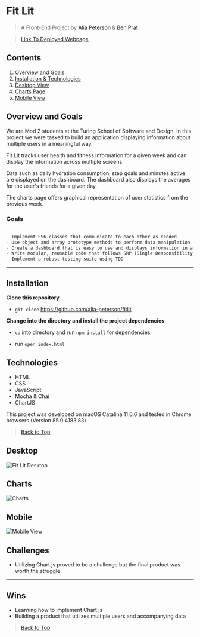 

#  Fit Lit
> A Front-End Project by  [Alia Peterson](https://github.com/alia-peterson)  & [Ben Prat](https://github.com/benjaminprat)

> [Link To Deployed Webpage](https://alia-peterson.github.io/fitlit/src/index.html)

## Contents
1. [Overview and Goals](#overview)
1. [ Installation & Technologies](#installation)
1. [Desktop View](#desktop)
1. [Charts Page](#charts)
1. [Mobile View](#mobile)


## Overview and Goals
We are Mod 2 students at the Turing School of Software and Design. In this project we were tasked to build an application displaying information about multiple users in a meaningful way.

Fit Lit tracks user health and fitness information for a given week  and can display the information across multiple screens.  

Data such as daily hydration consumption, step goals and minutes active are displayed on the dashboard. The dashboard also displays the averages for the user's friends for a given day.

The charts page offers graphical representation of user statistics  from the previous week.



### Goals

``` Markdown

- Implement ES6 classes that communicate to each other as needed
- Use object and array prototype methods to perform data manipulation
- Create a dashboard that is easy to use and displays information in a clear way on multiple screens
- Write modular, reusable code that follows SRP (Single Responsibility Principle)
- Implement a robust testing suite using TDD

```

---
 ## Installation
**Clone this repository**
* `git clone`   https://github.com/alia-peterson/fitlit

**Change into the directory and install the project dependencies**

* `cd` into directory and run `npm install` for dependencies

* run  `open index.html`


 ## Technologies

  - HTML
  - CSS
  - JavaScript
  - Mocha & Chai
  - ChartJS


  This project was developed on macOS Catalina 11.0.6 and tested in Chrome browsers (Version 85.0.4183.83).



 >[Back to Top](#fit-lit)

## Desktop

![Fit Lit Desktop ](https://media.giphy.com/media/ZblNGc2etfZkgIJe77/giphy.gif "Desktop")

## Charts
![Charts ](https://media.giphy.com/media/aFZDK5ggiDkzsR5K5J/giphy.gif "Charts")



## Mobile

![Mobile View](https://media.giphy.com/media/5qUtdL8Lp7mOout1H5/giphy.gif "Mobile View")




 ## Challenges  

 + Utilizing Chart.js proved to be a challenge but the final product was worth the struggle



---
 ## Wins

  + Learning how to implement Chart.js
  + Building a product that utilizes multiple users and accompanying data





>[Back to Top](#fit-lit)
